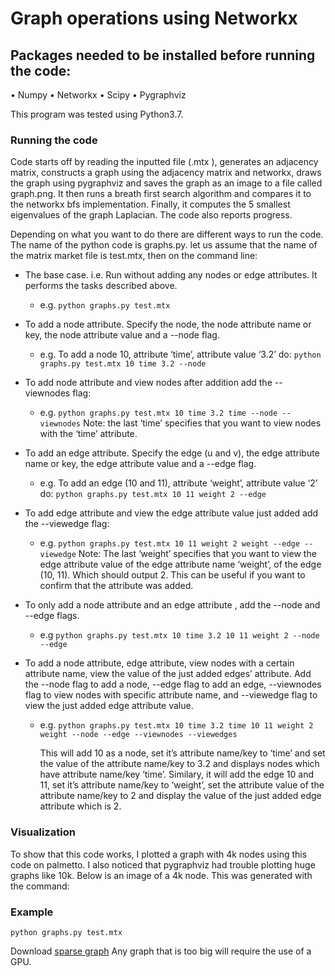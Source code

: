 # Graph operations using Networkx

## Packages needed to be installed before running the code:
•	Numpy
•	Networkx
•	Scipy
•	Pygraphviz

This program was tested using Python3.7.

### Running the code
Code starts off by reading the inputted file (.mtx ), generates an adjacency matrix, constructs a graph using the adjacency matrix and networkx, draws the graph using pygraphviz and saves the graph as an image to a file called graph.png. It then runs a breath first search algorithm and compares it to the networkx bfs implementation. Finally, it computes the 5 smallest eigenvalues of the graph Laplacian. The code also reports progress. 

Depending on what you want to do there are different ways to run the code.
The name of the python code is graphs.py. let us assume that the name of the matrix market file is test.mtx, then on the command line:

- The base case. i.e. Run without adding any nodes or edge attributes. It performs the tasks described above. 
  - e.g. ```python graphs.py test.mtx```
  
- To add a node attribute. Specify the node, the node attribute name or key, the node attribute value and a --node flag. 
  - e.g. To add a node 10, attribute ‘time’, attribute value ‘3.2’ do:
    ```python graphs.py test.mtx 10 time 3.2 --node```
  
- To add node attribute and view nodes after addition add the --viewnodes flag:
  - e.g. ```python graphs.py test.mtx 10 time 3.2 time --node --viewnodes```
    Note: the last ‘time’ specifies that you want to view nodes with the ‘time’ attribute. 
  
- To add an edge attribute. Specify the edge (u and v), the edge attribute name or key, the edge attribute value and a --edge flag.
  - e.g. To add an edge (10 and 11), attribute ‘weight’, attribute value ‘2’ do:
  ```python graphs.py test.mtx 10 11 weight 2 --edge```
  
- To add edge attribute and view the edge attribute value just added add the --viewedge flag:
  - e.g. ```python graphs.py test.mtx 10 11 weight 2 weight --edge --viewedge```
    Note: The last ‘weight’ specifies that you want to view the edge attribute value of the edge attribute name ‘weight’, of the edge (10, 11). Which should output   2. This can be useful if you want to confirm that the attribute was added.
  
- To only add a node attribute and an edge attribute , add the --node and --edge flags.
  - e.g ```python graphs.py test.mtx 10 time 3.2 10 11 weight 2 --node --edge```
  
- To add a node attribute, edge attribute, view nodes with a certain attribute name, view the value of the just added edges’ attribute. Add the --node flag to add a node, --edge flag to add an edge, --viewnodes flag to view nodes with specific attribute name, and --viewedge flag to view the just added edge attribute value. 
  - e.g. ```python graphs.py test.mtx 10 time 3.2 time 10 11 weight 2 weight --node --edge --viewnodes --viewedges```

    This will add 10 as a node, set it’s attribute name/key to ‘time’ and set the value of the attribute name/key to 3.2 and displays nodes which have attribute  name/key ‘time’. Similary, it will add the edge 10 and 11, set it’s attribute name/key to ‘weight’, set the attribute value of the attribute name/key to 2 and display the value of the just added edge attribute which is 2. 

### Visualization
To show that this code works, I plotted a graph with 4k nodes using this code on palmetto. I also noticed that pygraphviz had trouble plotting huge graphs like 10k. Below is an image of a 4k node. This was generated with the command:

### Example 
```
python graphs.py test.mtx
```

Download [sparse graph](https://sparse.tamu.edu/)
Any graph that is too big will require the use of a GPU.
 
